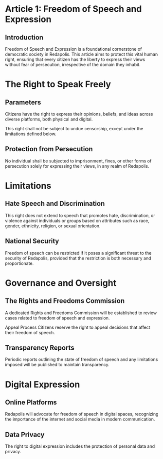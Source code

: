 # Article 1: Freedom of Speech and Expression

## Introduction

Freedom of Speech and Expression is a foundational cornerstone of democratic society in Redapolis. This article aims to protect this vital human right, ensuring that every citizen has the liberty to express their views without fear of persecution, irrespective of the domain they inhabit.

# The Right to Speak Freely

## Parameters
Citizens have the right to express their opinions, beliefs, and ideas across diverse platforms, both physical and digital.

This right shall not be subject to undue censorship, except under the limitations defined below.

## Protection from Persecution
No individual shall be subjected to imprisonment, fines, or other forms of persecution solely for expressing their views, in any realm of Redapolis.

# Limitations
## Hate Speech and Discrimination
This right does not extend to speech that promotes hate, discrimination, or violence against individuals or groups based on attributes such as race, gender, ethnicity, religion, or sexual orientation.

## National Security

Freedom of speech can be restricted if it poses a significant threat to the security of Redapolis, provided that the restriction is both necessary and proportionate.

# Governance and Oversight
## The Rights and Freedoms Commission
A dedicated Rights and Freedoms Commission will be established to review cases related to freedom of speech and expression.

Appeal Process
Citizens reserve the right to appeal decisions that affect their freedom of speech.

## Transparency Reports
Periodic reports outlining the state of freedom of speech and any limitations imposed will be published to maintain transparency.

# Digital Expression
## Online Platforms
Redapolis will advocate for freedom of speech in digital spaces, recognizing the importance of the internet and social media in modern communication.

## Data Privacy
The right to digital expression includes the protection of personal data and privacy.
